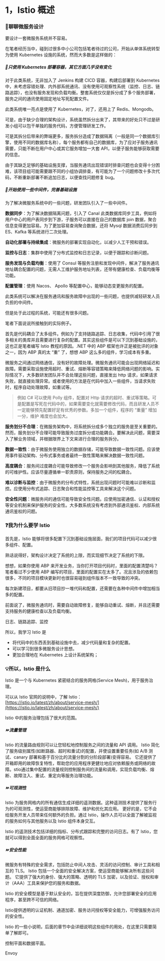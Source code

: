 # 1，Istio 概述



### 🚩聊聊微服务设计

要设计一套微服务系统并不容易。

在笔者经历当中，碰到过很多中小公司包括笔者待过的公司，开始从单体系统转型为使用 Kubernetes 设施的系统，然而大多数是这样做的：



##### 🥇只使用 Kubernetes 部署容器，其它方面几乎没有变化

对于此类系统，无非加入了 Jenkins 构建 CICD 容器，构建后部署到 Kubernetes 中，未考虑容错处理、内外部系统通讯、没有使用可观察性系统（监控、日志、链路追踪），也没有服务发现和负载均衡。整套系统仅仅是拆分成了多个服务部署，服务之间的通讯使用固定地址写死配置文件。

此类系统唯一亮点是使用了 Kubernetes，对了，还用上了 Redis、Mongodb。

可是，由于缺少合理的架构设计，系统虽然拆分出来了，其带来的好处只不过是研发小组可以包干单独的服务代码，方便管理研发工作。

可是其拆分后带来的弊端更多，服务拆分造成了数据隔离（一般是同一个数据库引擎，使用不同的数据库名称），每个服务都有自己的数据库，为了应对子服务通讯需要，只能不断在用户中心或其它服务增加一大套 API，以便子服务能够获取需要的信息。

由于其缺乏足够的基础设施支撑，当服务通讯出现错误时排查问题也会变得十分困难，该项目组可能需要跟不同的小组协调排查，有可能为了一个问题修改十多次代码，不断重新部署不断追加日志，以便查找问题修复 bug。



##### 🥈开始使用一些中间件，完善基础设施

为了解决微服务系统中的一些问题，研发团队引入了一些中间件。

**数据同步**：为了解决数据隔离问题，引入了 Canal 此类数据库同步工具，例如将用户中心的用户表同步到下游，子服务可以直接在自己的数据库 join 数据，聚合信息变得更加容易。为了更加容易查询聚合数据，还将 Mysql 数据消费后同步到 ES、Kafka 等系统进行二次处理。

**自动化部署与持续集成**：微服务的部署实现自动化，以减少人工干预和错误。

**监控与日志**：集群中使用了分布式监控和日志记录，以便于跟踪和诊断问题。

**服务发现与负载均衡**：使用了 Consul 等服务注册和发现中间件，解决了服务通讯地址耦合配置的问题，无需人工维护服务地址列表，还带有健康检查、负载均衡等功能。

**配置管理**：使用 Nacos、 Apollo 等配置中心，能够动态变更服务的配置。

此类系统可以解决在服务通讯和服务故障中出现的一些问题，也提供减轻研发人员负担的中间件。

但是处于此过程的系统，可能还有很多问题。

笔者下面说说所接触到的实际例子。

首先是代码耦合了太多组件。例如为了支持链路追踪、日志收集，代码中引用了很多相关的类库并且需要进行复杂的配置。其实这些组件是可以下沉到基础设施的，这也正是笔者编写 Istio 教程的原因。.NET 中的 ABP 框架也许正是被批评的对象之一，因为 ABP 真的太 “重” 了，想想 ABP 这么多的组件，学习成本有多重。



微服务之间通过网络通信，没有好的故障处理。微服务通讯可能会出现网络延迟和故障。需要采取设施使用超时、重试、熔断等容错策略来降低网络问题的影响。实际情况下，大多数研发团队并不会处理这些问题，直接发出 http 请求，如果请求失败，就直接处理异常。或者使用的方法是在代码中加入一些组件，当请求失败时，程序自动处理故障，如重试等。

> 例如 C# 可以使用 Polly 组件，配置对 Http 请求的超时、重试等策略。可是配置是写死在代码中的，如果需要变化就需要修改代码，而且研发人员不一定能够预先配置好足有优秀的参数。多加一个组件，程序的 “重量” 增加一分，维护 难度也会加大。

**服务划分不合理**：在微服务架构中，将系统拆分成多个独立的服务是至关重要的。然而，服务划分不合理可能导致服务过度拆分或功能耦合。要解决此问题，需要深入了解业务领域，并根据限界上下文来进行合理的服务拆分。

**数据一致性**：由于微服务使用独立的数据存储，可能导致数据一致性问题。应该使用事件驱动架构、分布式事务或者最终一致性策略来解决数据一致性问题。

**高度耦合**：服务间过度耦合可能导致修改一个服务会影响到其他服务，降低了系统的可维护性。应该尽量遵循单一职责原则，保持服务之间的松耦合。

**难以诊断与监控**：由于微服务的分布式特性，系统出现问题时可能难以诊断和监控。应使用分布式追踪、日志聚合和性能监控等工具来解决这个问题。

**安全性问题**：微服务间的通信可能导致安全性问题。应使用加密通信、认证和授权等安全机制来保护服务的安全性。大多数系统没有考虑到外部通讯鉴权、内部系统通讯鉴权的问题。



### ❓我为什么要学 Istio

首先是，Istio 能够将很多配置下沉到基础设施层面，我们的项目代码可以减少很多组件、配置。

熟话说得好，架构设计决定了系统的上限，而实现细节决定了系统的下限。

想想，如果你使用 ABP 来开发业务，当你打开项目代码时，里面的配置清楚吗？笔者看过不少使用 ABP 编写的项目，里面的配置实在太多了。况且涉及的依赖包很多，不同的项目模块更新时也很容易碰到组件版本不一致导致的冲突。



每次新建项目，都要从旧项目抄一堆代码和配置，还需要在各种中间件中增加相当多的配置。



前面说了，微服务通讯时，需要自动故障修复，能够自动重试、熔断，并且还需要支持服务的健康检查以及负载均衡。



日志、链路追踪、监控



所以，我学习 Istio 是

* 将代码中的东西丢到基础设施中去，减少代码量和复杂的配置。
* 可以学习到很多微服务设计思想。
* 更加合理地在 Kubernetes 上设计系统架构；



### 💡所以，Istio 是什么

Istio 是一个与 Kubernetes 紧密结合的服务网格(Service Mesh)，用于服务治理。

可以从 Istio 官网的说明中，了解 Istio：[https://istio.io/latest/zh/about/service-mesh/](https://istio.io/latest/zh/about/service-mesh/)

Istio 中的服务治理包括了很大的范围。



##### ⏩流量管理

Istio 的流量路由规则可以让您轻松地控制服务之间的流量和 API 调用。 Istio 简化了服务级别属性(如断路器、超时和重试)的配置，并使设置重要任务(如 A/B 测试、canary 部署和基于百分比的流量分割的分阶段部署)变得容易。 它还提供了开箱即用的故障恢复特性，帮助您的应用程序更健壮地应对依赖服务或网络的故障。stio通过集中配置的流量规则控制服务间的流量和调用，实现负载均衡、熔断、故障注入、重试、重定向等服务治理功能。





##### ⏩可观测性

Istio 为服务网格内的所有通信生成详细的遥测数据。这种遥测技术提供了服务行为的可观测性，使运营商能够排除故障、维护和优化其应用。 更好的是，它不会给服务开发人员带来任何额外的负担。通过 Istio，操作人员可以全面了解被监视的服务如何与其他服务以及 Istio 组件本身交互。

Istio 的遥测技术包括详细的指标、分布式跟踪和完整的访问日志。有了 Istio，您就可以得到全面全面的服务网格可观察性。



##### ⏩安全性能

微服务有特殊的安全需求，包括防止中间人攻击、灵活的访问控制、审计工具和相互的 TLS。 Istio 包括一个全面的安全解决方案，使运营商能够解决所有这些问题。 它提供了强大的身份、强大的策略、透明的 TLS 加密，以及验证、授权和审计（AAA）工具来保护您的服务和数据。

Istio 的安全模型是基于默认安全的，旨在提供深度防御，允许您部署安全的应用程序，甚至跨不可信的网络。

Istio提供透明的认证机制、通道加密、服务访问授权等安全能力，可增强服务访问的安全性。





Istio 的一些小说明，后面的章节中会详细说明这些组件的用处，在这里只需要简单了解即可。

控制平面和数据平面。

Envoy 